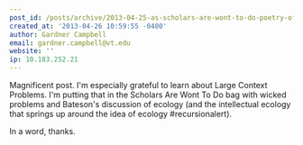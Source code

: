 ```yaml
---
post_id: /posts/archive/2013-04-25-as-scholars-are-wont-to-do-poetry-of-the-brachristochrone-problem/
created_at: '2013-04-26 10:59:55 -0400'
author: Gardner Campbell
email: gardner.campbell@vt.edu
website: ''
ip: 10.183.252.21
---
```


Magnificent post. I'm especially grateful to learn about Large Context Problems. I'm putting that in the Scholars Are Wont To Do bag with wicked problems and Bateson's discussion of ecology (and the intellectual ecology that springs up around the idea of ecology #recursionalert).

In a word, thanks.